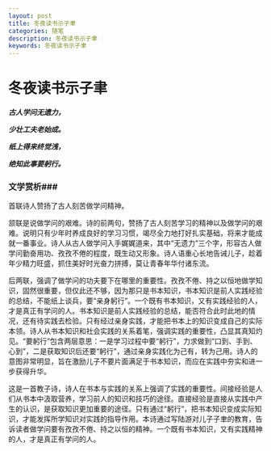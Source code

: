 ```yaml
---
layout: post
title: 冬夜读书示子聿
categories: 随笔
description: 冬夜读书示子聿
keywords: 冬夜读书示子聿
---
```

# 冬夜读书示子聿

***古人学问无遗力，***

***少壮工夫老始成。***

***纸上得来终觉浅，***

***绝知此事要躬行。***

### 文学赏析###

首联诗人赞扬了古人刻苦做学问精神。

颔联是说做学问的艰难。诗的前两句，赞扬了古人刻苦学习的精神以及做学问的艰难。说明只有少年时养成良好的学习习惯，竭尽全力地打好扎实基础，将来才能成就一番事业。诗人从古人做学问入手娓娓道来，其中“无遗力”三个字，形容古人做学问勤奋用功、孜孜不倦的程度，既生动又形象。诗人语重心长地告诫儿子，趁着年少精力旺盛，抓住美好时光奋力拼搏，莫让青春年华付诸东流。


后两联，强调了做学问的功夫要下在哪里的重要性。孜孜不倦、持之以恒地做学知识，固然很重要，但仅此还不够，因为那只是书本知识，书本知识是前人实践经验的总结，不能纸上谈兵，要“亲身躬行”。一个既有书本知识，又有实践经验的人，才是真正有学问的人。书本知识是前人实践经验的总结，能否符合此时此地的情况，还有待实践去检验。只有经过亲身实践，才能把书本上的知识变成自己的实际本领。诗人从书本知识和社会实践的关系着笔，强调实践的重要性，凸显其真知灼见。“要躬行”包含两层意思：一是学习过程中要“躬行”，力求做到“口到、手到、心到”，二是获取知识后还要“躬行”，通过亲身实践化为己有，转为己用。诗人的意图非常明显，旨在激励儿子不要片面满足于书本知识，而应在实践中夯实和进一步获得升华。


这是一首教子诗，诗人在书本与实践的关系上强调了实践的重要性。间接经验是人们从书本中汲取营养，学习前人的知识和技巧的途径。直接经验是直接从实践中产生的认识，是获取知识更加重要的途径。只有通过“躬行”，把书本知识变成实际知识，才能发挥所学知识对实践的指导作用。本诗通过写陆游对儿子子聿的教育，告诉读者做学问要有孜孜不倦、持之以恒的精神。一个既有书本知识，又有实践精神的人，才是真正有学问的人。
